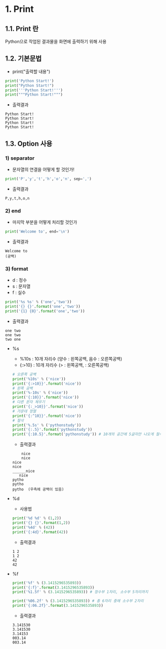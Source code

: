 # 1. Print
## 1.1. Print 란
Python으로 작업된 결과물을 화면에 출력하기 위해 사용
## 1.2. 기본문법
* print("출력할 내용")
```python
print('Python Start!')
print("Python Start!")
print('''Python Start!''')
print("""Python Start!""")
```
* 출력결과
```text
Python Start!
Python Start!
Python Start!
Python Start!
```
## 1.3. Option 사용
### 1) separator
* 문자열의 연결을 어떻게 할 것인가!
```python
print('P','y','t','h','o','n', sep=',')
```
* 출력결과
```text
P,y,t,h,o,n
```
### 2) end
* 마지막 부분을 어떻게 처리할 것인가
```python
print('Welcome to', end='\n')
```
* 출력결과
```text
Welcome to
(공백)
```
### 3) format
* d : 정수
* s : 문자열
* f : 실수
```python
print('%s %s' % ('one','two'))
print('{} {}'.format('one','two'))
print('{1} {0}'.format('one','two'))
```
* 출력결과
```text
one two
one two
two one
```
* %s
    - %10s : 10개 자리수 (양수 : 왼쪽공백, 음수 : 오른쪽공백)
    - {:>10} : 10개 자리수 (> : 왼쪽공백, : 오른쪽공백)
    ```python
    # 오른쪽 공백
    print('%10s' % ('nice'))
    print('{:>10}}'.format('nice'))
    # 왼쪽 공백
    print('%-10s' % ('nice'))
    print('{:10}}'.format('nice'))
    # 다른 문자 체우기
    print('{:_>10}}'.format('nice'))
    # 가운데 정렬
    print('{:^10}}'.format('nice'))
    # 절삭
    print('%.5s' % ('pythonstudy'))
    print('{:.5}'.format('pythonstudy'))
    print('{:10.5}'.format('pythonstudy')) # 10개의 공간에 5글자만 나오게 절삭
    ```
    - 출력결과
    ```text
        nice
        nice
    nice      
    nice      
    ______nice
       nice   
    pytho
    pytho
    pytho  (우측에 공백이 있음)
    ```
  
* %d
    - 사용법
    ```python
    print('%d %d' % (1,2))
    print('{} {}'.format(1,2))
    print('%4d' % (42))
    print('{:4d}'.format(42))
    ```
    - 출력결과
    ```text
    1 2
    1 2
    42
    42
    ```
* %f
    ```python
    print('%f' % (3.1415296535893))
    print('{:f}'.format(3.1415296535893))
    print('%1.5f' % (3.1415296535893)) # 정수부 1자리, 소수부 5자리까지
    
    print('%06.2f' % (3.1415296535893)) # 총 6자리 중에 소수부 2자리
    print('{:06.2f}'.format(3.1415296535893))
    ```
    - 출력결과
    ```text
    3.141530
    3.141530
    3.14153
    003.14
    003.14
    ```